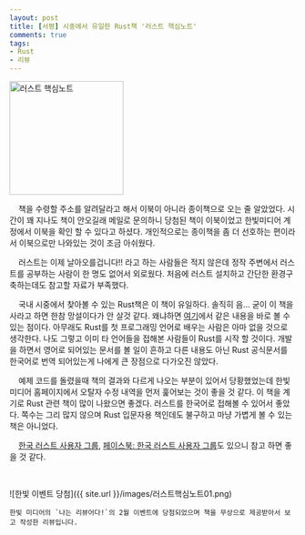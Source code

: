 ```yaml
---
layout: post
title: [서평] 시중에서 유일한 Rust책 '러스트 핵심노트'
comments: true
tags:
- Rust
- 리뷰
---
```


<img src="/images/러스트핵심노트_표지.jpg" alt="러스트 핵심노트" style="width: 200px; margin-left: auto; margin-right: auto; "/>

&nbsp;&nbsp;&nbsp; 책을 수령할 주소를 알려달라고 해서 이북이 아니라 종이책으로 오는 줄 알았었다. 시간이 꽤 지나도 책이 안오길래 메일로 문의하니 당첨된 책이 이북이었고 한빛미디어 계정에서 이북을 확인 할 수 있다고 하셨다. 개인적으로는 종이책을 좀 더 선호하는 편이라서 이북으로만 나와있는 것이 조금 아쉬웠다.   

&nbsp;&nbsp;&nbsp; 러스트는 이제 날아오를겁니다!! 라고 하는 사람들은 적지 않은데 정작 주변에서 러스트를 공부하는 사람이 한 명도 없어서 외로웠다. 처음에 러스트 설치하고 간단한 환경구축하는데도 참고할 자료가 부족했다.

&nbsp;&nbsp;&nbsp; 국내 시중에서 찾아볼 수 있는 Rust책은 이 책이 유일하다. 솔직히 음... 굳이 이 책을 사라고 하면 한참 망설이다가 안 살것 같다. 왜냐하면 [여기](https://doc.rust-lang.org/book/)에서 같은 내용을 바로 볼 수 있는 점이다. 아무래도 Rust를 첫 프로그래밍 언어로 배우는 사람은 아마 없을 것으로 생각한다. 나도 그렇고 이미 타 언어들을 접해본 사람들이 Rust를 시작 할 것이다. 개발을 하면서 영어로 되어있는 문서를 볼 일이 흔하고 다른 내용도 아닌 Rust 공식문서를 한국어로 번역 되어있는게 나에게 큰 장점으로 다가오진 않았다.

&nbsp;&nbsp;&nbsp; 예제 코드를 돌렸을때 책의 결과와 다르게 나오는 부분이 있어서 당황했었는데 한빛미디어 홈페이지에서 오탈자 수정 내역을 먼저 훑어보는 것이 좋을 것 같다. 이 책을 계기로 Rust 관련 책이 많이 나왔으면 좋겠다. 러스트를 한국어로 접해볼 수 있어서 좋았다. 쪽수는 그리 많지 않으며 Rust 입문자용 책인데도 불구하고 마냥 가볍게 볼 수 있는 책은 아니었다.   

&nbsp;&nbsp;&nbsp; [한국 러스트 사용자 그룹](https://rust-kr.org/), [페이스북: 한국 러스트 사용자 그룹](https://www.facebook.com/groups/rustlang/?fref=ts)도 있으니 참고 하면 좋을 것 같다.

<br>

![한빛 이벤트 당첨]({{ site.url }}/images/러스트핵심노트01.png)

```
한빛 미디어의 `나는 리뷰어다!`의 2월 이벤트에 당첨되었으며 책을 무상으로 제공받아서 보고 작성한 리뷰입니다.
```
